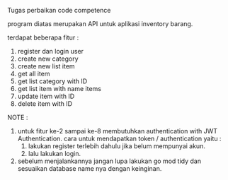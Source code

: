 Tugas perbaikan code competence

program diatas merupakan API untuk aplikasi inventory barang. 

terdapat beberapa fitur : 
1. register dan login user
2. create new category 
3. create new list item 
4. get all item 
5. get list category with ID
6. get list item with name items
7. update item with ID 
8. delete item with ID

NOTE : 
1. untuk fitur ke-2 sampai ke-8 membutuhkan authentication with JWT Authentication. 
cara untuk mendapatkan token / authentication yaitu : 
	1. lakukan register terlebih dahulu jika belum mempunyai akun.
	2. lalu lakukan login. 
2. sebelum menjalankannya jangan lupa lakukan go mod tidy dan sesuaikan database name nya 
dengan keinginan. 